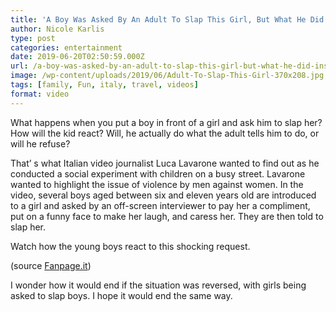 ```yaml
---
title: 'A Boy Was Asked By An Adult To Slap This Girl, But What He Did Instead Is Inspiring'
author: Nicole Karlis
type: post
categories: entertainment
date: 2019-06-20T02:50:59.000Z
url: /a-boy-was-asked-by-an-adult-to-slap-this-girl-but-what-he-did-instead-is-inspiring/
image: /wp-content/uploads/2019/06/Adult-To-Slap-This-Girl-370x208.jpg
tags: [family, Fun, italy, travel, videos]
format: video
---
```


What happens when you put a boy in front of a girl and ask him to slap her? How will the kid react? Will, he actually do what the adult tells him to do, or will he refuse?

That’ s what Italian video journalist Luca Lavarone wanted to find out as he conducted a social experiment with children on a busy street. Lavarone wanted to highlight the issue of violence by men against women. In the video, several boys aged between six and eleven years old are introduced to a girl and asked by an off-screen interviewer to pay her a compliment, put on a funny face to make her laugh, and caress her. They are then told to slap her.

Watch how the young boys react to this shocking request.

(source [Fanpage.it](https://web.archive.org/web/20150109204746/https://www.youtube.com/channel/UCWJhBqnyVdHAuxexgjghNFw))

I wonder how it would end if the situation was reversed, with girls being asked to slap boys. I hope it would end the same way.

